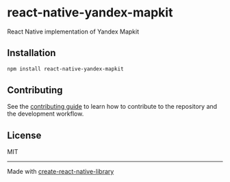 # react-native-yandex-mapkit

React Native implementation of Yandex Mapkit

## Installation

```sh
npm install react-native-yandex-mapkit
```

## Contributing

See the [contributing guide](CONTRIBUTING.md) to learn how to contribute to the repository and the development workflow.

## License

MIT

---

Made with [create-react-native-library](https://github.com/callstack/react-native-builder-bob)
